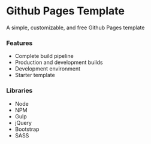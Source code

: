# Github Pages Template

A simple, customizable, and free Github Pages template

### Features

- Complete build pipeline
- Production and development builds
- Development environment
- Starter template

### Libraries

- Node
- NPM
- Gulp
- jQuery
- Bootstrap
- SASS
